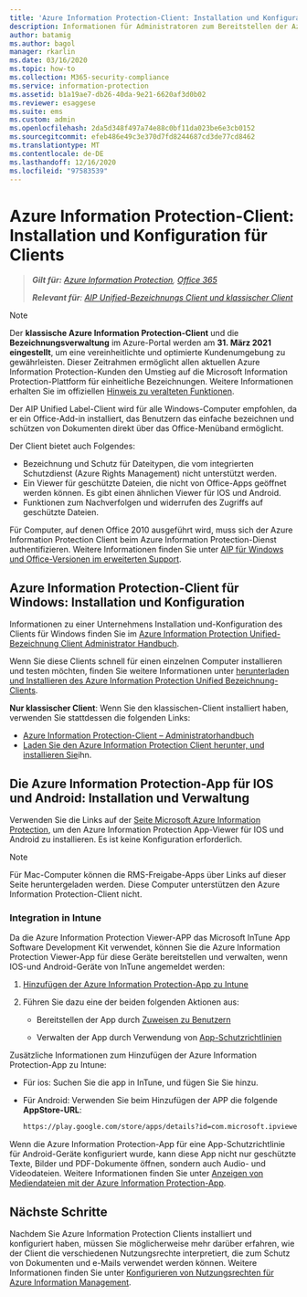 ```yaml
---
title: 'Azure Information Protection-Client: Installation und Konfiguration'
description: Informationen für Administratoren zum Bereitstellen der Azure Information Protection Clients auf Windows-Computern und mobilen Geräten.
author: batamig
ms.author: bagol
manager: rkarlin
ms.date: 03/16/2020
ms.topic: how-to
ms.collection: M365-security-compliance
ms.service: information-protection
ms.assetid: b1a19ae7-db26-40da-9e21-6620af3d0b02
ms.reviewer: esaggese
ms.suite: ems
ms.custom: admin
ms.openlocfilehash: 2da5d348f497a74e88c0bf11da023be6e3cb0152
ms.sourcegitcommit: efeb486e49c3e370d7fd8244687cd3de77cd8462
ms.translationtype: MT
ms.contentlocale: de-DE
ms.lasthandoff: 12/16/2020
ms.locfileid: "97583539"
---
```

# <a name="azure-information-protection-client-installation-and-configuration-for-clients"></a>Azure Information Protection-Client: Installation und Konfiguration für Clients

>***Gilt für:** [Azure Information Protection](https://azure.microsoft.com/pricing/details/information-protection), [Office 365](https://download.microsoft.com/download/E/C/F/ECF42E71-4EC0-48FF-AA00-577AC14D5B5C/Azure_Information_Protection_licensing_datasheet_EN-US.pdf)*
>
>***Relevant für**: [AIP Unified-Bezeichnungs Client und klassischer Client](faqs.md#whats-the-difference-between-the-azure-information-protection-classic-and-unified-labeling-clients)*

>[!NOTE]
> Der **klassische Azure Information Protection-Client** und die **Bezeichnungsverwaltung** im Azure-Portal werden am **31. März 2021** **eingestellt**, um eine vereinheitlichte und optimierte Kundenumgebung zu gewährleisten. Dieser Zeitrahmen ermöglicht allen aktuellen Azure Information Protection-Kunden den Umstieg auf die Microsoft Information Protection-Plattform für einheitliche Bezeichnungen. Weitere Informationen erhalten Sie im offiziellen [Hinweis zu veralteten Funktionen](https://aka.ms/aipclassicsunset).

Der AIP Unified Label-Client wird für alle Windows-Computer empfohlen, da er ein Office-Add-in installiert, das Benutzern das einfache bezeichnen und schützen von Dokumenten direkt über das Office-Menüband ermöglicht. 

Der Client bietet auch Folgendes:

- Bezeichnung und Schutz für Dateitypen, die vom integrierten Schutzdienst (Azure Rights Management) nicht unterstützt werden.
- Ein Viewer für geschützte Dateien, die nicht von Office-Apps geöffnet werden können. Es gibt einen ähnlichen Viewer für IOS und Android.
- Funktionen zum Nachverfolgen und widerrufen des Zugriffs auf geschützte Dateien.

Für Computer, auf denen Office 2010 ausgeführt wird, muss sich der Azure Information Protection Client beim Azure Information Protection-Dienst authentifizieren. Weitere Informationen finden Sie unter [AIP für Windows und Office-Versionen im erweiterten Support](known-issues.md#aip-for-windows-and-office-versions-in-extended-support).
## <a name="the-azure-information-protection-client-for-windows-installation-and-configuration"></a>Azure Information Protection-Client für Windows: Installation und Konfiguration

Informationen zu einer Unternehmens Installation und-Konfiguration des Clients für Windows finden Sie im [Azure Information Protection Unified-Bezeichnung Client Administrator Handbuch](./rms-client/clientv2-admin-guide.md).

Wenn Sie diese Clients schnell für einen einzelnen Computer installieren und testen möchten, finden Sie weitere Informationen unter [herunterladen und Installieren des Azure Information Protection Unified Bezeichnung-Clients](./rms-client/install-unifiedlabelingclient-app.md).

**Nur klassischer Client**: Wenn Sie den klassischen-Client installiert haben, verwenden Sie stattdessen die folgenden Links:

- [Azure Information Protection-Client – Administratorhandbuch](./rms-client/client-admin-guide.md)
- [Laden Sie den Azure Information Protection Client herunter, und installieren Sie](./rms-client/install-client-app.md)ihn.

## <a name="the-azure-information-protection-app-for-ios-and-android-installation-and-management"></a>Die Azure Information Protection-App für IOS und Android: Installation und Verwaltung

Verwenden Sie die Links auf der [Seite Microsoft Azure Information Protection](https://go.microsoft.com/fwlink/?LinkId=303970), um den Azure Information Protection App-Viewer für IOS und Android zu installieren. Es ist keine Konfiguration erforderlich.

> [!NOTE]
> Für Mac-Computer können die RMS-Freigabe-Apps über Links auf dieser Seite heruntergeladen werden. Diese Computer unterstützen den Azure Information Protection-Client nicht.

### <a name="integration-with-intune"></a>Integration in Intune

Da die Azure Information Protection Viewer-APP das Microsoft InTune App Software Development Kit verwendet, können Sie die Azure Information Protection Viewer-App für diese Geräte bereitstellen und verwalten, wenn IOS-und Android-Geräte von InTune angemeldet werden:

1. [Hinzufügen der Azure Information Protection-App zu Intune](/intune/apps/apps-add)

2. Führen Sie dazu eine der beiden folgenden Aktionen aus:

    - Bereitstellen der App durch [Zuweisen zu Benutzern](/intune/apps/apps-deploy)

    - Verwalten der App durch Verwendung von [App-Schutzrichtlinien](/intune/apps/app-protection-policies)

Zusätzliche Informationen zum Hinzufügen der Azure Information Protection-App zu Intune:

- Für ios: Suchen Sie die app in InTune, und fügen Sie Sie hinzu.

- Für Android: Verwenden Sie beim Hinzufügen der APP die folgende **AppStore-URL**:

    ```md
    https://play.google.com/store/apps/details?id=com.microsoft.ipviewer
    ```

Wenn die Azure Information Protection-App für eine App-Schutzrichtlinie für Android-Geräte konfiguriert wurde, kann diese App nicht nur geschützte Texte, Bilder und PDF-Dokumente öffnen, sondern auch Audio- und Videodateien. Weitere Informationen finden Sie unter [Anzeigen von Mediendateien mit der Azure Information Protection-App](/intune/fundamentals/end-user-mam-apps-android#view-media-files-with-the-azure-information-protection-app).

## <a name="next-steps"></a>Nächste Schritte

Nachdem Sie Azure Information Protection Clients installiert und konfiguriert haben, müssen Sie möglicherweise mehr darüber erfahren, wie der Client die verschiedenen Nutzungsrechte interpretiert, die zum Schutz von Dokumenten und e-Mails verwendet werden können. Weitere Informationen finden Sie unter [Konfigurieren von Nutzungsrechten für Azure Information Management](configure-usage-rights.md).
